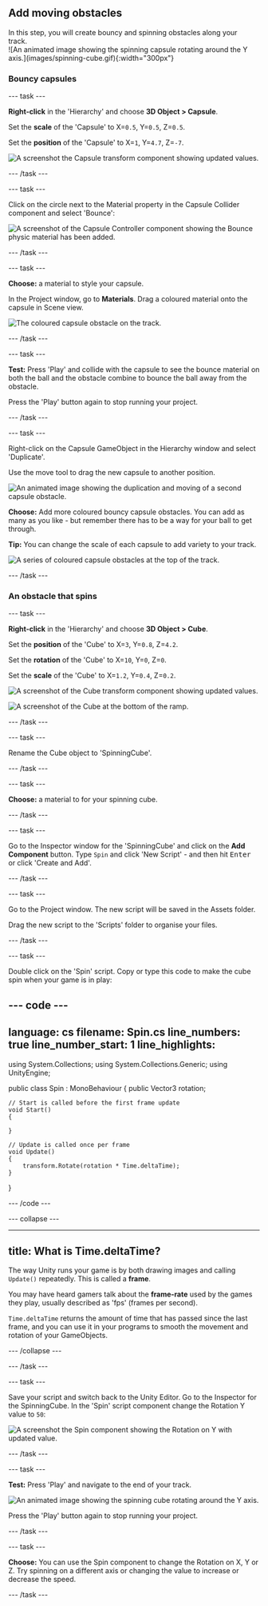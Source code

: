## Add moving obstacles 

<div style="display: flex; flex-wrap: wrap">
<div style="flex-basis: 200px; flex-grow: 1; margin-right: 15px;">
In this step, you will create bouncy and spinning obstacles along your track.
</div>
<div>
![An animated image showing the spinning capsule rotating around the Y axis.](images/spinning-cube.gif){:width="300px"}
</div>
</div>

### Bouncy capsules

--- task ---

**Right-click** in the 'Hierarchy' and choose **3D Object > Capsule**.

Set the **scale** of the 'Capsule' to X=`0.5`, Y=`0.5`, Z=`0.5`.

Set the **position** of the 'Capsule' to X=`1`, Y=`4.7`, Z=`-7`.

![A screenshot the Capsule transform component showing updated values.](images/capsule-transform.png)

--- /task ---

--- task ---

Click on the circle next to the Material property in the Capsule Collider component and select 'Bounce':

![A screenshot of the Capsule Controller component showing the Bounce physic material has been added.](images/capsule-bounce.png)

--- /task ---

--- task ---

**Choose:** a material to style your capsule. 

In the Project window, go to **Materials**. Drag a coloured material onto the capsule in Scene view.   

![The coloured capsule obstacle on the track.](images/capsule-track.png)

--- /task ---

--- task ---

**Test:** Press 'Play' and collide with the capsule to see the bounce material on both the ball and the obstacle combine to bounce the ball away from the obstacle. 

Press the 'Play' button again to stop running your project. 

--- /task ---

--- task ---

Right-click on the Capsule GameObject in the Hierarchy window and select 'Duplicate'.

Use the move tool to drag the new capsule to another position. 

![An animated image showing the duplication and moving of a second capsule obstacle.](images/multiple-capsules.gif)

**Choose:** Add more coloured bouncy capsule obstacles. You can add as many as you like - but remember there has to be a way for your ball to get through.

**Tip:** You can change the scale of each capsule to add variety to your track.

![A series of coloured capsule obstacles at the top of the track.](images/multiple-capsules.png)

--- /task ---

### An obstacle that spins

--- task ---

**Right-click** in the 'Hierarchy' and choose **3D Object > Cube**.

Set the **position** of the 'Cube' to X=`3`, Y=`0.8`, Z=`4.2`.

Set the **rotation** of the 'Cube' to X=`10`, Y=`0`, Z=`0`.

Set the **scale** of the 'Cube' to X=`1.2`, Y=`0.4`, Z=`0.2`.

![A screenshot of the Cube transform component showing updated values.](images/spinning-cube-properties.png)

![A screenshot of the Cube at the bottom of the ramp.](images/spin-location.png)

--- /task ---

--- task ---

Rename the Cube object to 'SpinningCube'.

--- /task ---

--- task ---

**Choose:** a material to for your spinning cube. 

--- /task ---

--- task ---

Go to the Inspector window for the 'SpinningCube' and click on the **Add Component** button. Type `Spin` and  click 'New Script' - and then hit <kbd>Enter</kbd> or click 'Create and Add'.

--- /task ---

--- task ---

Go to the Project window. The new script will be saved in the Assets folder.

Drag the new script to the 'Scripts' folder to organise your files.

--- /task ---

--- task ---

Double click on the 'Spin' script. Copy or type this code to make the cube spin when your game is in play:

--- code ---
---
language: cs
filename: Spin.cs
line_numbers: true
line_number_start: 1
line_highlights:
---

using System.Collections;
using System.Collections.Generic;
using UnityEngine;

public class Spin : MonoBehaviour
{
    public Vector3 rotation;

    // Start is called before the first frame update
    void Start()
    {
       
    }

    // Update is called once per frame
    void Update()
    {
        transform.Rotate(rotation * Time.deltaTime); 
    }
}

--- /code ---

--- collapse ---

---
title: What is Time.deltaTime?
---

The way Unity runs your game is by both drawing images and calling `Update()` repeatedly. This is called a **frame**. 

You may have heard gamers talk about the **frame-rate** used by the games they play, usually described as 'fps' (frames per second).

`Time.deltaTime` returns the amount of time that has passed since the last frame, and you can use it in your programs to smooth the movement and rotation of your GameObjects.

--- /collapse ---

--- /task ---

--- task ---

Save your script and switch back to the Unity Editor. Go to the Inspector for the SpinningCube. In the 'Spin' script component change the Rotation Y value to `50`: 

![A screenshot the Spin component showing the Rotation on Y with updated value.](images/y-rotation.png)

--- /task ---

--- task ---

**Test:** Press 'Play' and navigate to the end of your track. 

![An animated image showing the spinning cube rotating around the Y axis.](images/spinning-cube.gif)

Press the 'Play' button again to stop running your project. 

--- /task ---

--- task ---

**Choose:** You can use the Spin component to change the Rotation on X, Y or Z. Try spinning on a different axis or changing the value to increase or decrease the speed. 

--- /task ---
